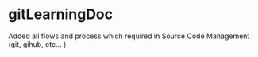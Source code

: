 # gitLearningDoc
Added all flows and process which required in Source Code Management (git, gihub, etc... )
